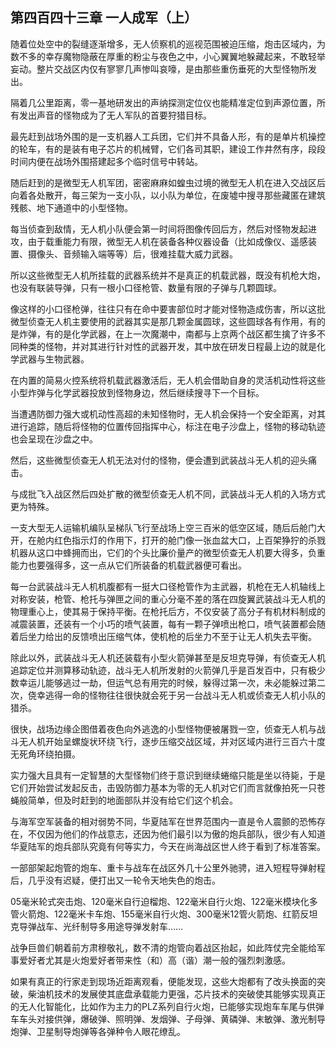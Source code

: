 ## 第四百四十三章 一人成军（上）
随着位处空中的裂缝逐渐增多，无人侦察机的巡视范围被迫压缩，炮击区域内，为数不多的幸存魔物隐蔽在厚重的粉尘与夜色之中，小心翼翼地躲藏起来，不敢轻举妄动。整片交战区内仅有寥寥几声惨叫哀嚎，是由那些重伤垂死的大型怪物所发出。

隔着几公里距离，零一基地研发出的声纳探测定位仪也能精准定位到声源位置，所有发出声音的怪物成为了无人军队的首要狩猎目标。

最先赶到战场外围的是一支机器人工兵团，它们并不具备人形，有的是单片机操控的轮车，有的是装有电子芯片的机械臂，它们各司其职，建设工作井然有序，段段时间内便在战场外围搭建起多个临时信号中转站。

随后赶到的是微型无人机军团，密密麻麻如蝗虫过境的微型无人机在进入交战区后向着各处散开，每三架为一支小队，以小队为单位，在废墟中搜寻那些藏匿在建筑残骸、地下通道中的小型怪物。

每当侦查到敌情，无人机小队便会第一时间将图像传回后方，然后对怪物发起进攻，由于载重能力有限，微型无人机在装备各种仪器设备（比如成像仪、遥感装置、摄像头、音频输入端等等）后，很难挂载大威力武器。

所以这些微型无人机所挂载的武器系统并不是真正的机载武器，既没有机枪大炮，也没有联装导弹，只有一根小口径枪管、数量有限的子弹与几颗圆球。

像这样的小口径枪弹，往往只有在命中要害部位时才能对怪物造成伤害，所以这批微型侦查无人机主要使用的武器其实是那几颗金属圆球，这些圆球各有作用，有的是炸弹，有的是化学武器，在上一次魔潮中，南都与上京两个战区都生擒了许多不同种类的怪物，并对其进行针对性的武器开发，其中放在研发日程最上边的就是化学武器与生物武器。

在内置的简易火控系统将机载武器激活后，无人机会借助自身的灵活机动性将这些小型炸弹与化学武器投放到怪物身边，然后继续搜寻下一个目标。

当遭遇防御力强大或机动性高超的未知怪物时，无人机会保持一个安全距离，对其进行追踪，随后将怪物的位置传回指挥中心，标注在电子沙盘上，怪物的移动轨迹也会呈现在沙盘之中。

然后，这些微型侦查无人机无法对付的怪物，便会遭到武装战斗无人机的迎头痛击。

与成批飞入战区然后四处扩散的微型侦查无人机不同，武装战斗无人机的入场方式更为特殊。

一支大型无人运输机编队呈梯队飞行至战场上空三百米的低空区域，随后后舱门大开，在舱内红色指示灯的作用下，打开的舱门像一张血盆大口，上百架狰狞的杀戮机器从这口中蜂拥而出，它们的个头比廉价量产的微型侦查无人机要大得多，负重能力也要强得多，这一点从它们所装备的机载武器便可看出。

每一台武装战斗无人机机腹都有一挺大口径枪管作为主武器，机枪在无人机轴线上对称安装，枪管、枪托与弹匣之间的重心分毫不差的落在四旋翼武装战斗无人机的物理重心上，使其易于保持平衡。在枪托后方，不仅安装了高分子有机材料制成的减震装置，还装有一个小巧的喷气装置，每有一颗子弹喷出枪口，喷气装置都会随着后坐力给出的反馈喷出压缩气体，使机枪的后坐力不至于让无人机失去平衡。

除此以外，武装战斗无人机还装载有小型火箭弹甚至是反坦克导弹，有侦查无人机追踪定位并测算移动轨迹，战斗无人机所发射的火箭弹几乎是百发百中，只有极少数幸运儿能够逃过一劫，但运气总有用完的时候，躲得过第一次，未必能躲过第二次，侥幸逃得一命的怪物往往很快就会死于另一台战斗无人机或侦查无人机小队的猎杀。

很快，战场边缘企图借着夜色向外逃逸的小型怪物便被屠戮一空，侦查无人机与战斗无人机开始呈螺旋状环绕飞行，逐步压缩交战区域，并对区域内进行三百六十度无死角环绕拍摄。

实力强大且具有一定智慧的大型怪物们终于意识到继续蜷缩只能是坐以待毙，于是它们开始尝试发起反击，击毁防御力基本为零的无人机对它们而言就像拍死一只苍蝇般简单，但及时赶到的地面部队并没有给它们这个机会。

与海军空军装备的相对弱势不同，华夏陆军在世界范围内一直是令人震颤的恐怖存在，不仅因为他们的作战意志，还因为他们最引以为傲的炮兵部队，很少有人知道华夏陆军的炮兵部队究竟有何等实力，今天在尚海战区世人终于看到了标准答案。

一部部架起炮管的炮车、重卡与战车在战区外几十公里外驰骋，进入短程导弹射程后，几乎没有迟疑，便打出又一轮令天地失色的炮击。

05毫米轮式突击炮、120毫米自行迫榴炮、122毫米自行火炮、122毫米模块化多管火箭炮、122毫米卡车炮、155毫米自行火炮、300毫米12管火箭炮、红箭反坦克导弹战车、光纤制导多用途导弹发射车……

战争巨兽们朝着前方肃穆敬礼，数不清的炮管向着战区抬起，如此阵仗完全能给军事爱好者尤其是火炮爱好者带来性（和）高（谐）潮一般的强烈刺激感。

如果有真正的行家走到现场近距离观看，便能发现，这些大炮都有了改头换面的突破，柴油机技术的发展使其底盘承载能力更强，芯片技术的突破使其能够实现真正的无人化智能化，比如作为主力的PLZ系列自行火炮，已能够实现炮车车尾与供弹车车头对接供弹，爆破弹、照明弹、发烟弹、子母弹、黄磷弹、末敏弹、激光制导炮弹、卫星制导炮弹等各弹种令人眼花缭乱。


